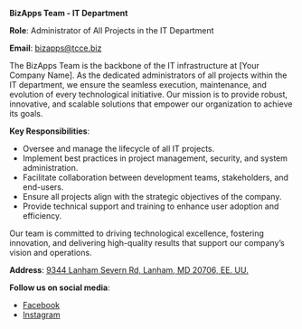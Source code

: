 **BizApps Team - IT Department**

**Role**: Administrator of All Projects in the IT Department

**Email**: [bizapps@tcce.biz](mailto:bizapps@tcce.biz)

The BizApps Team is the backbone of the IT infrastructure at [Your Company Name]. As the dedicated administrators of all projects within the IT department, we ensure the seamless execution, maintenance, and evolution of every technological initiative. Our mission is to provide robust, innovative, and scalable solutions that empower our organization to achieve its goals.

**Key Responsibilities**:
- Oversee and manage the lifecycle of all IT projects.
- Implement best practices in project management, security, and system administration.
- Facilitate collaboration between development teams, stakeholders, and end-users.
- Ensure all projects align with the strategic objectives of the company.
- Provide technical support and training to enhance user adoption and efficiency.

Our team is committed to driving technological excellence, fostering innovation, and delivering high-quality results that support our company’s vision and operations.

**Address**: [9344 Lanham Severn Rd, Lanham, MD 20706, EE. UU.](https://goo.gl/maps/xyz123)

**Follow us on social media**:
- [Facebook](https://www.facebook.com/totalcivil)
- [Instagram](https://www.instagram.com/totalcivil?utm_source=ig_web_button_share_sheet&igsh=ZDNlZDc0MzIxNw%3D%3D)
